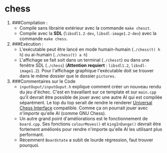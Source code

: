 chess
=====
1. ###Compilation :
    - Compile sans librairie extérieur avec la commande `make chesst`.
    - Compile avec la **SDL** (`libsdl1.2-dev`, `libsdl-image1.2-dev`) avec la commande `make chess`.
2. ###Exécution :
    - L'exécutable peut être lancé en mode humain-humain (`./chess(t) h h`) ou ai-humain (`./chess(t) a h`)
    - L'affichage se fait soit dans un terminal (`./chesst`) ou dans une fenêtre SDL (`./chess`) (**Attention requiert** : `libsdl1.2`, `libsdl-image1.2`). Pour l'affichage graphique l'exécutable doit se trouver dans le même dossier que le dossier `pictures`.
3. ###Commentaires sur le Code
    - `inputOuput/inputOuput.h` explique comment créer un nouveau rendu du jeu d'échec. C'est en travaillant sur ce template et sur `main.cpp` qu'il devrait être possible de jouer avec une autre AI qui est compilée séparément. Le top du top serait de rendre le renderer [Universal Chess Interface](https://en.wikipedia.org/wiki/Universal_Chess_Interface) compatible. Comme ça on pourrait jouer avec *n'importe* qu'elle AI (comme GNU Chess).
    - Un autre grand point d'améliorations est le fonctionnement de `board.cpp`. Ses fonctions `colourMoves()` et `kingInDange()` devrait être fortement améliorés pour rendre n'importe qu'elle AI les utilisant plus performant.
    - Récemment `Boardstate` a subit de lourde régression, faut trouver pourquoi.
